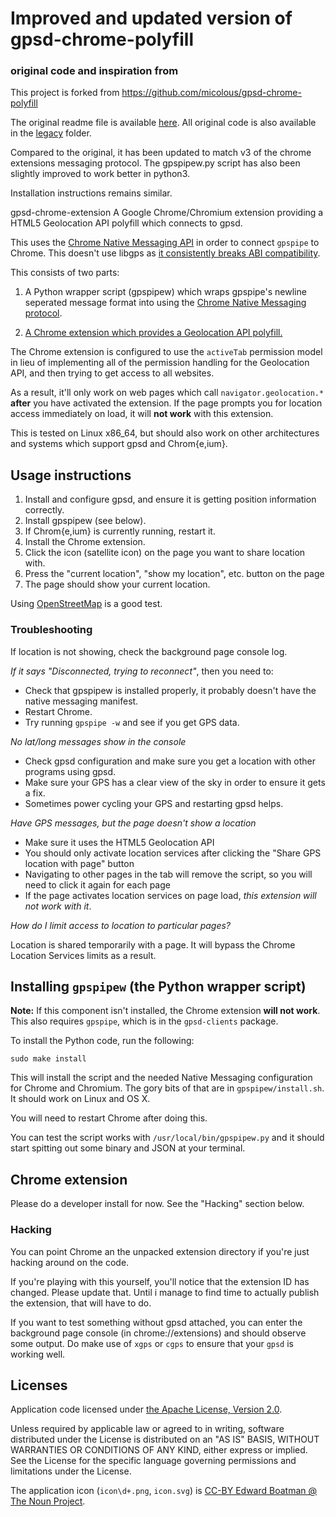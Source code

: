 # Improved and updated version of gpsd-chrome-polyfill
### original code and inspiration from
This project is forked from
https://github.com/micolous/gpsd-chrome-polyfill

The original readme file is available [here](legacy/README.md).
All original code is also available in the [legacy](legacy/) folder.

Compared to the original, it has been updated to match v3 of the chrome extensions messaging protocol.
The gpspipew.py script has also been slightly improved to work better in python3.

Installation instructions remains similar.

 gpsd-chrome-extension
A Google Chrome/Chromium extension providing a HTML5 Geolocation API polyfill which connects to gpsd.

This uses the [Chrome Native Messaging API](https://developer.chrome.com/extensions/nativeMessaging) in order to connect `gpspipe` to Chrome.  This doesn't use libgps as [it consistently breaks ABI compatibility](https://bugs.chromium.org/p/chromium/issues/detail?id=99177).

This consists of two parts:

1. A Python wrapper script (gpspipew) which wraps gpspipe's newline seperated message format into using the [Chrome Native Messaging protocol](https://developer.chrome.com/extensions/nativeMessaging#native-messaging-host-protocol).

2. [A Chrome extension which provides a Geolocation API polyfill.](https://chrome.google.com/webstore/detail/gpsd-chrome-polyfill/dmfdcjlppdohhegplckcbohgbbfcdfjd)

The Chrome extension is configured to use the `activeTab` permission model in lieu of implementing all of the permission handling for the Geolocation API, and then trying to get access to all websites.

As a result, it'll only work on web pages which call `navigator.geolocation.*` **after** you have activated the extension.  If the page prompts you for location access immediately on load, it will **not work** with this extension.

This is tested on Linux x86_64, but should also work on other architectures and systems which support gpsd and Chrom{e,ium}.

## Usage instructions

1. Install and configure gpsd, and ensure it is getting position information correctly.
2. Install gpspipew (see below).
3. If Chrom{e,ium} is currently running, restart it.
4. Install the Chrome extension.
5. Click the icon (satellite icon) on the page you want to share location with.
6. Press the "current location", "show my location", etc. button on the page
7. The page should show your current location.

Using [OpenStreetMap](https://openstreetmap.org) is a good test.

### Troubleshooting

If location is not showing, check the background page console log.

*If it says "Disconnected, trying to reconnect"*, then you need to:

* Check that gpspipew is installed properly, it probably doesn't have the native messaging manifest.
* Restart Chrome.
* Try running `gpspipe -w` and see if you get GPS data.

*No lat/long messages show in the console*

* Check gpsd configuration and make sure you get a location with other programs using gpsd.
* Make sure your GPS has a clear view of the sky in order to ensure it gets a fix.
* Sometimes power cycling your GPS and restarting gpsd helps.

*Have GPS messages, but the page doesn't show a location*

* Make sure it uses the HTML5 Geolocation API
* You should only activate location services after clicking the "Share GPS location with page" button
* Navigating to other pages in the tab will remove the script, so you will need to click it again for each page
* If the page activates location services on page load, *this extension will not work with it*.

*How do I limit access to location to particular pages?*

Location is shared temporarily with a page.  It will bypass the Chrome Location Services limits as a result.

## Installing `gpspipew` (the Python wrapper script)

**Note:** If this component isn't installed, the Chrome extension **will not work**.  This also requires `gpspipe`, which is in the `gpsd-clients` package.

To install the Python code, run the following:

```
sudo make install
```

This will install the script and the needed Native Messaging configuration for Chrome and Chromium.  The gory bits of that are in `gpspipew/install.sh`.  It should work on Linux and OS X.

You will need to restart Chrome after doing this.

You can test the script works with `/usr/local/bin/gpspipew.py` and it should start spitting out some binary and JSON at your terminal.

## Chrome extension

Please do a developer install for now.
See the "Hacking" section below.

### Hacking

You can point Chrome an the unpacked extension directory if you're just hacking around on the code.

If you're playing with this yourself, you'll notice that the extension ID has changed. Please update that.
Until i manage to find time to actually publish the extension, that will have to do.

If you want to test something without gpsd attached, you can enter the background page console (in chrome://extensions) and should observe some output. Do make use of `xgps` or `cgps` to ensure that your `gpsd` is working well.

## Licenses

Application code licensed under [the Apache License, Version 2.0](http://www.apache.org/licenses/LICENSE-2.0).

Unless required by applicable law or agreed to in writing, software distributed under the License is distributed on an "AS IS" BASIS, WITHOUT WARRANTIES OR CONDITIONS OF ANY KIND, either express or implied. See the License for the specific language governing permissions and limitations under the License.

The application icon (`icon\d+.png`, `icon.svg`) is [CC-BY Edward Boatman @ The Noun Project](https://thenounproject.com/search/?similar=625&i=625).


